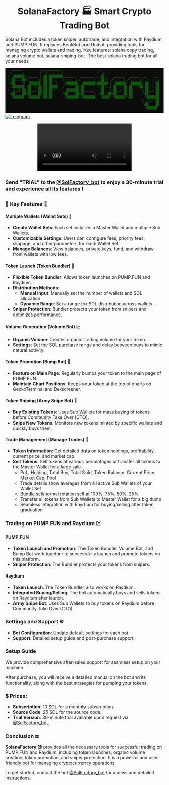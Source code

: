 <h1  align="center"> SolanaFactory 🏭 Smart Crypto Trading Bot </h1>

Solana Bot includes a token sniper, autotrade, and integration with Raydium and PUMP.FUN. It replaces BonkBot and Unibot, providing tools for managing crypto wallets and trading. Key features: solana copy trading, solana volume bot, solana-sniping-bot. The best solana trading bot for all your needs

![logo](readme/logo.png)
[![Telegram](https://img.shields.io/badge/Telegram-SolanaFactory-darkgreen?style=for-the-badge&logo=telegram&logoColor=white)](https://t.me/SolanaFactory)


<div align="center">
  <video src="https://github.com/SolApiDev/Solana-bot-factory/assets/170317926/78fcdaff-8ad2-40d9-845d-fd8d18466b77"/>
</div>


### Send "TRIAL" to the [@SolFactory_bot](https://t.me/SolFactory_bot) to enjoy a 30-minute trial and experience all its features ❗️

### 🔑 Key Features 🔑
#### Multiple Wallets (Wallet Sets) 📂

- **Create Wallet Sets**: Each set includes a Master Wallet and multiple Sub Wallets.
- **Customizable Settings**: Users can configure fees, priority fees, slippage, and other parameters for each Wallet Set.
- **Manage Balances**: View balances, private keys, fund, and withdraw from wallets with low fees.

#### Token Launch (Token Bundler) 🚀

- **Flexible Token Bundler**: Allows token launches on PUMP.FUN and Raydium. 
- **Distribution Methods**:
  - **Manual Input**: Manually set the number of wallets and SOL allocation.
  - **Dynamic Range**: Set a range for SOL distribution across wallets.
- **Sniper Protection**: Bundler protects your token from snipers and optimizes performance.

#### Volume Generation (Volume Bot) 📈

- **Organic Volume**: Creates organic trading volume for your token.
- **Settings**: Set the SOL purchase range and delay between buys to mimic natural activity.

#### Token Promotion (Bump Bot) 📣

- **Feature on Main Page**: Regularly bumps your token to the main page of PUMP.FUN.
- **Maintain Chart Positions**: Keeps your token at the top of charts on GeckoTerminal and Dexscreener.

#### Token Sniping (Army Snipe Bot) 🎯

- **Buy Existing Tokens**: Uses Sub Wallets for mass buying of tokens before Community Take Over (CTO).
- **Snipe New Tokens**: Monitors new tokens minted by specific wallets and quickly buys them.

#### Trade Management (Manage Trades) 💼

- **Token Information**: Get detailed data on token holdings, profitability, current price, and market cap.
- **Sell Tokens**: Sell tokens at various percentages or transfer all tokens to the Master Wallet for a large sale.
  - PnL, Holding, Total Buy, Total Sold, Token Balance, Current Price, Market Cap, Pool
  - Trade details show averages from all active Sub Wallets of your Wallet Set
  - Bundle sell/normal rotation sell at 100%, 75%, 50%, 25%
  - Transfer all tokens from Sub Wallets to Master Wallet for a big dump
  - Seamless integration with Raydium for buying/selling after token graduation

### Trading on PUMP.FUN and Raydium 💹

#### PUMP.FUN

- **Token Launch and Promotion**: The Token Bundler, Volume Bot, and Bump Bot work together to successfully launch and promote tokens on this platform.
- **Sniper Protection**: The Bundler protects your tokens from snipers.

#### Raydium

- **Token Launch**: The Token Bundler also works on Raydium.
- **Integrated Buying/Selling**: The bot automatically buys and sells tokens on Raydium after launch.
- **Army Snipe Bot**: Uses Sub Wallets to buy tokens on Raydium before Community Take Over (CTO).

### Settings and Support ⚙️

- **Bot Configuration**: Update default settings for each bot.
- **Support**: Detailed setup guide and post-purchase support.

### Setup Guide 
We provide comprehensive after-sales support for seamless setup on your machine.

After purchase, you will receive a detailed manual on the bot and its functionality, along with the best strategies for pumping your tokens.

### 💲 Prices:
- **Subscription**: 10 SOL for a monthly subscription.
- **Source Code**: 25 SOL for the source code.
- **Trial Version**: 30-minute trial available upon request via [@SolFactory_bot](https://t.me/SolFactory_bot).

### Conclusion 🔚
**SolanaFactory 😈** provides all the necessary tools for successful trading on PUMP.FUN and Raydium, including token launches, organic volume creation, token promotion, and sniper protection. It is a powerful and user-friendly bot for managing cryptocurrency operations.

To get started, contact the bot [@SolFactory_bot](https://t.me/SolFactory_bot) for access and detailed instructions.

